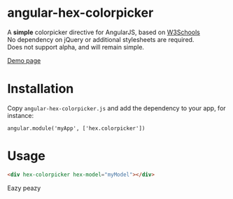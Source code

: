 angular-hex-colorpicker
=============================

A **simple** colorpicker directive for AngularJS, based on <a href="http://www.w3schools.com/tags/ref_colorpicker.asp" target="_blank">W3Schools</a><br />
No dependency on jQuery or additional stylesheets are required.<br />
Does not support alpha, and will remain simple.<br />

<a href="http://jsfiddle.net/twler/7yt4rbnd/" target="_blank">Demo page</a>

Installation
===============================
Copy `angular-hex-colorpicker.js` and add the dependency to your app, for instance:

    angular.module('myApp', ['hex.colorpicker'])

Usage
===============================

```html
<div hex-colorpicker hex-model="myModel"></div>
```

Eazy peazy
